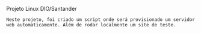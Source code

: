 Projeto Linux DIO/Santander


    Neste projeto, foi criado um script onde será provisionado um servidor web automaticamente. Além de rodar localmente um site de teste.
